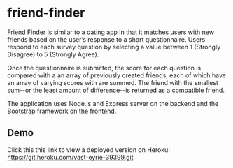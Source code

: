 # friend-finder

Friend Finder is similar to a dating app in that it matches users with new friends based on the user’s response to a short questionnaire. Users respond to each survey question by selecting a value between 1 (Strongly Disagree) to 5 (Strongly Agree). 

Once the questionnaire is submitted, the score for each question is compared with a an array of previously created friends, each of which have an array of varying scores with are summed. The friend with the smallest sum--or the least amount of difference--is returned as a compatible friend. 

The application uses Node.js and Express server on the backend and the Bootstrap framework on the frontend.

## Demo

Click this this link to view a deployed version on Heroku: https://git.heroku.com/vast-eyrie-39399.git
